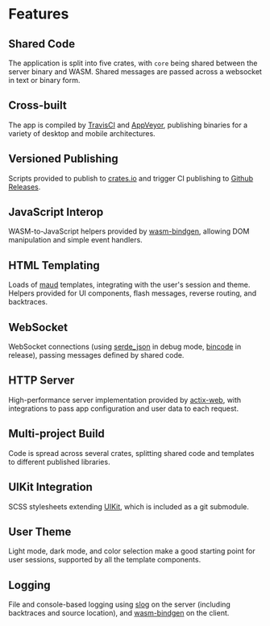 # Features

## Shared Code

The application is split into five crates, with `core` being shared between the server binary and WASM. Shared messages are passed across a websocket in text or binary form.

## Cross-built

The app is compiled by [TravisCI](https://travis-ci.org) and [AppVeyor](https://appveyor.com), publishing binaries for a variety of desktop and mobile architectures.

## Versioned Publishing

Scripts provided to publish to [crates.io](https://crates.io) and trigger CI publishing to [Github Releases](https://github.com).

## JavaScript Interop

WASM-to-JavaScript helpers provided by [wasm-bindgen](https://github.com/rustwasm/wasm-bindgen), allowing DOM manipulation and simple event handlers.

## HTML Templating

Loads of [maud](https://maud.lambda.xyz) templates, integrating with the user's session and theme. Helpers provided for UI components, flash messages, reverse routing, and backtraces.

## WebSocket

WebSocket connections (using [serde_json](https://serde.rs) in debug mode, [bincode](https://docs.rs/bincode) in release), passing messages defined by shared code.

## HTTP Server

High-performance server implementation provided by [actix-web](https://actix.rs), with integrations to pass app configuration and user data to each request.

## Multi-project Build

Code is spread across several crates, splitting shared code and templates to different published libraries.

## UIKit Integration

SCSS stylesheets extending [UIKit](https://getuikit.com), which is included as a git submodule.

## User Theme

Light mode, dark mode, and color selection make a good starting point for user sessions, supported by all the template components.

## Logging

File and console-based logging using [slog](https://github.com/slog-rs/slog) on the server (including backtraces and source location), and [wasm-bindgen](https://github.com/rustwasm/wasm-bindgen) on the client.
